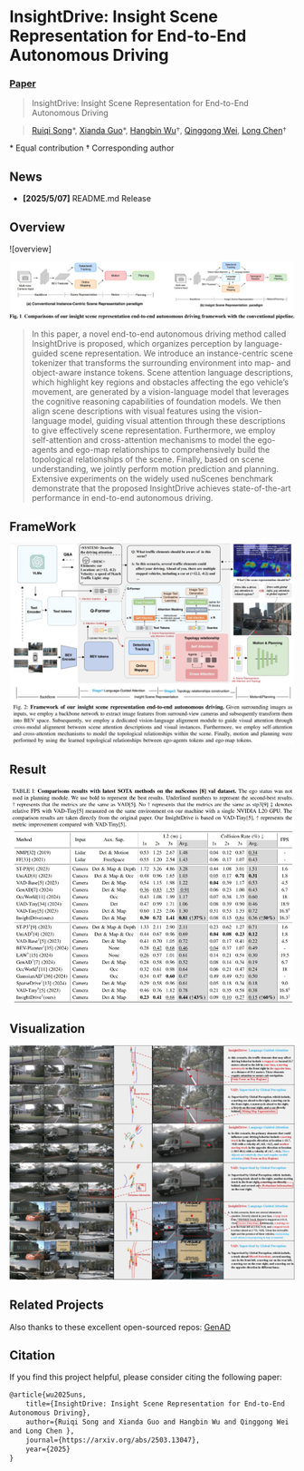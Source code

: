 # InsightDrive: Insight Scene Representation for End-to-End Autonomous Driving
### [Paper](https://arxiv.org/abs/2503.13047)

> InsightDrive: Insight Scene Representation for End-to-End Autonomous Driving

> [Ruiqi Song](https://scholar.google.com/citations?hl=en&user=hMSOTPoAAAAJ&view_op=list_works&sortby=pubdate)\*, 
> [Xianda Guo](https://scholar.google.com/citations?user=jPvOqgYAAAAJ)\*,
> [Hangbin Wu](https://ieeexplore.ieee.org/author/37068941300)$\dagger$, 
> [Qinggong Wei](https://github.com/ruiqi-song), 
> [Long Chen](https://scholar.google.com/citations?user=jzvXnkcAAAAJ)$\dagger$

\* Equal contribution  $\dagger$ Corresponding author


## News
- **[2025/5/07]** README.md Release



## Overview
![overview]

<img src=./assets/overview.png>

> In this paper, a novel end-to-end autonomous driving method called InsightDrive is proposed, which organizes perception by language-guided scene representation. We introduce an instance-centric scene tokenizer that transforms the surrounding environment into map- and object-aware instance tokens. Scene attention language descriptions, which highlight key regions and obstacles affecting the ego vehicle’s movement, are generated by a vision-language model that leverages the cognitive reasoning capabilities of foundation models. We then align scene descriptions with visual features using the vision-language model, guiding visual attention through these descriptions to give effectively scene representation. Furthermore, we employ self-attention and cross-attention mechanisms to model the ego-agents and ego-map relationships to comprehensively build the topological relationships of the scene. Finally, based on scene understanding, we jointly perform motion prediction and planning. Extensive experiments on the widely used nuScenes benchmark demonstrate that the proposed InsightDrive achieves state-of-the-art performance in end-to-end autonomous driving.

## FrameWork
<img src=./assets/framework.jpg>

## Result
<p align="center">
<img src=./assets/result_nus.jpg alt="Description" width="790"/>
</p>

## Visualization

<img src=./assets/vis.png>

## Related Projects

Also thanks to these excellent open-sourced repos:
[GenAD](https://github.com/wzzheng/GenAD) 


## Citation

If you find this project helpful, please consider citing the following paper:
```
@article{wu2025uns,
    title={InsightDrive: Insight Scene Representation for End-to-End Autonomous Driving},
    author={Ruiqi Song and Xianda Guo and Hangbin Wu and Qinggong Wei and Long Chen },
    journal={https://arxiv.org/abs/2503.13047},
    year={2025}
}
```
